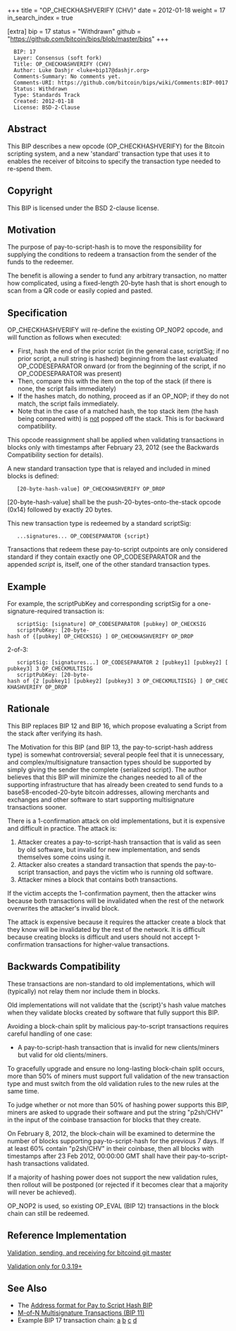 +++
title = "OP_CHECKHASHVERIFY (CHV)"
date = 2012-01-18
weight = 17
in_search_index = true

[extra]
bip = 17
status = "Withdrawn"
github = "https://github.com/bitcoin/bips/blob/master/bips"
+++

      BIP: 17
      Layer: Consensus (soft fork)
      Title: OP_CHECKHASHVERIFY (CHV)
      Author: Luke Dashjr <luke+bip17@dashjr.org>
      Comments-Summary: No comments yet.
      Comments-URI: https://github.com/bitcoin/bips/wiki/Comments:BIP-0017
      Status: Withdrawn
      Type: Standards Track
      Created: 2012-01-18
      License: BSD-2-Clause

## Abstract

This BIP describes a new opcode (OP\_CHECKHASHVERIFY) for the Bitcoin
scripting system, and a new 'standard' transaction type that uses it to
enables the receiver of bitcoins to specify the transaction type needed
to re-spend them.

## Copyright

This BIP is licensed under the BSD 2-clause license.

## Motivation

The purpose of pay-to-script-hash is to move the responsibility for
supplying the conditions to redeem a transaction from the sender of the
funds to the redeemer.

The benefit is allowing a sender to fund any arbitrary transaction, no
matter how complicated, using a fixed-length 20-byte hash that is short
enough to scan from a QR code or easily copied and pasted.

## Specification

OP\_CHECKHASHVERIFY will re-define the existing OP\_NOP2 opcode, and
will function as follows when executed:

-   First, hash the end of the prior script (in the general case,
    scriptSig; if no prior script, a null string is hashed) beginning
    from the last evaluated OP\_CODESEPARATOR onward (or from the
    beginning of the script, if no OP\_CODESEPARATOR was present)
-   Then, compare this with the item on the top of the stack (if there
    is none, the script fails immediately)
-   If the hashes match, do nothing, proceed as if an OP\_NOP; if they
    do not match, the script fails immediately.
-   Note that in the case of a matched hash, the top stack item (the
    hash being compared with) is <u>not</u> popped off the stack. This
    is for backward compatibility.

This opcode reassignment shall be applied when validating transactions
in blocks only with timestamps after February 23, 2012 (see the
Backwards Compatibility section for details).

A new standard transaction type that is relayed and included in mined
blocks is defined:

`   [20-byte-hash-value] OP_CHECKHASHVERIFY OP_DROP`

\[20-byte-hash-value\] shall be the push-20-bytes-onto-the-stack opcode
(0x14) followed by exactly 20 bytes.

This new transaction type is redeemed by a standard scriptSig:

`   ...signatures... OP_CODESEPARATOR {script}`

Transactions that redeem these pay-to-script outpoints are only
considered standard if they contain exactly one OP\_CODESEPARATOR and
the appended *script* is, itself, one of the other standard transaction
types.

## Example

For example, the scriptPubKey and corresponding scriptSig for a
one-signature-required transaction is:

`   scriptSig: [signature] OP_CODESEPARATOR [pubkey] OP_CHECKSIG`  
`   scriptPubKey: [20-byte-hash of {[pubkey] OP_CHECKSIG} ] OP_CHECKHASHVERIFY OP_DROP`

2-of-3:

`   scriptSig: [signatures...] OP_CODESEPARATOR 2 [pubkey1] [pubkey2] [pubkey3] 3 OP_CHECKMULTISIG`  
`   scriptPubKey: [20-byte-hash of {2 [pubkey1] [pubkey2] [pubkey3] 3 OP_CHECKMULTISIG} ] OP_CHECKHASHVERIFY OP_DROP`

## Rationale

This BIP replaces BIP 12 and BIP 16, which propose evaluating a Script
from the stack after verifying its hash.

The Motivation for this BIP (and BIP 13, the pay-to-script-hash address
type) is somewhat controversial; several people feel that it is
unnecessary, and complex/multisignature transaction types should be
supported by simply giving the sender the complete {serialized script}.
The author believes that this BIP will minimize the changes needed to
all of the supporting infrastructure that has already been created to
send funds to a base58-encoded-20-byte bitcoin addresses, allowing
merchants and exchanges and other software to start supporting
multisignature transactions sooner.

There is a 1-confirmation attack on old implementations, but it is
expensive and difficult in practice. The attack is:

1.  Attacker creates a pay-to-script-hash transaction that is valid as
    seen by old software, but invalid for new implementation, and sends
    themselves some coins using it.
2.  Attacker also creates a standard transaction that spends the
    pay-to-script transaction, and pays the victim who is running old
    software.
3.  Attacker mines a block that contains both transactions.

If the victim accepts the 1-confirmation payment, then the attacker wins
because both transactions will be invalidated when the rest of the
network overwrites the attacker's invalid block.

The attack is expensive because it requires the attacker create a block
that they know will be invalidated by the rest of the network. It is
difficult because creating blocks is difficult and users should not
accept 1-confirmation transactions for higher-value transactions.

## Backwards Compatibility

These transactions are non-standard to old implementations, which will
(typically) not relay them nor include them in blocks.

Old implementations will not validate that the {script}'s hash value
matches when they validate blocks created by software that fully support
this BIP.

Avoiding a block-chain split by malicious pay-to-script transactions
requires careful handling of one case:

-   A pay-to-script-hash transaction that is invalid for new
    clients/miners but valid for old clients/miners.

To gracefully upgrade and ensure no long-lasting block-chain split
occurs, more than 50% of miners must support full validation of the new
transaction type and must switch from the old validation rules to the
new rules at the same time.

To judge whether or not more than 50% of hashing power supports this
BIP, miners are asked to upgrade their software and put the string
"p2sh/CHV" in the input of the coinbase transaction for blocks that they
create.

On February 8, 2012, the block-chain will be examined to determine the
number of blocks supporting pay-to-script-hash for the previous 7 days.
If at least 60% contain "p2sh/CHV" in their coinbase, then all blocks
with timestamps after 23 Feb 2012, 00:00:00 GMT shall have their
pay-to-script-hash transactions validated.

If a majority of hashing power does not support the new validation
rules, then rollout will be postponed (or rejected if it becomes clear
that a majority will never be achieved).

OP\_NOP2 is used, so existing OP\_EVAL (BIP 12) transactions in the
block chain can still be redeemed.

## Reference Implementation

[Validation, sending, and receiving for bitcoind git
master](https://gitorious.org/~Luke-Jr/bitcoin/luke-jr-bitcoin/commits/checkhashverify)

[Validation only for
0.3.19+](https://gitorious.org/~Luke-Jr/bitcoin/luke-jr-bitcoin/commits/checkhashverify_backport)

## See Also

-   The [Address format for Pay to Script Hash
    BIP](bip-0013.mediawiki "wikilink")
-   [M-of-N Multisignature Transactions
    (BIP 11)](bip-0011.mediawiki "wikilink")
-   Example BIP 17 transaction chain:
    [a](http://blockexplorer.com/tx/b8fd633e7713a43d5ac87266adc78444669b987a56b3a65fb92d58c2c4b0e84d)
    [b](http://blockexplorer.com/tx/eb3b82c0884e3efa6d8b0be55b4915eb20be124c9766245bcc7f34fdac32bccb)
    [c](http://blockexplorer.com/tx/055707ce7fea7b9776fdc70413f65ceec413d46344424ab01acd5138767db137)
    [d](http://blockexplorer.com/tx/6d36bc17e947ce00bb6f12f8e7a56a1585c5a36188ffa2b05e10b4743273a74b)
